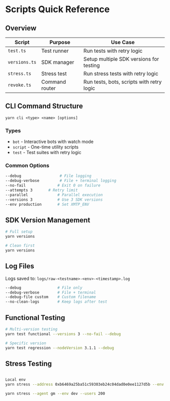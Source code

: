 # Scripts Quick Reference

## Overview

| Script        | Purpose        | Use Case                                  |
| ------------- | -------------- | ----------------------------------------- |
| `test.ts`     | Test runner    | Run tests with retry logic                |
| `versions.ts` | SDK manager    | Setup multiple SDK versions for testing   |
| `stress.ts`   | Stress test    | Run stress tests with retry logic         |
| `revoke.ts`   | Command router | Run tests, bots, scripts with retry logic |

## CLI Command Structure

```
yarn cli <type> <name> [options]
```

### Types

- `bot` - Interactive bots with watch mode
- `script` - One-time utility scripts
- `test` - Test suites with retry logic

### Common Options

```bash
--debug                 # File logging
--debug-verbose         # File + terminal logging
--no-fail              # Exit 0 on failure
--attempts 3       # Retry limit
--parallel             # Parallel execution
--versions 3           # Use 3 SDK versions
--env production       # Set XMTP_ENV
```

## SDK Version Management

```bash
# Full setup
yarn versions

# Clean first
yarn versions
```

## Log Files

Logs saved to: `logs/raw-<testname>-<env>-<timestamp>.log`

```bash
--debug                # File only
--debug-verbose        # File + terminal
--debug-file custom    # Custom filename
--no-clean-logs        # Keep logs after test
```

## Functional Testing

```bash
# Multi-version testing
yarn test functional --versions 3 --no-fail --debug

# Specific version
yarn test regression --nodeVersion 3.1.1 --debug
```

## Stress Testing

```bash

Local env
yarn stress --address 0xb6469a25ba51c59303eb24c04dad0e0ee1127d5b --env dev --users 200

yarn stress --agent gm --env dev --users 200
```
